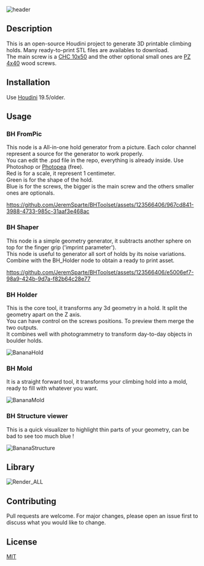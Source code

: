 ![header](https://github.com/JeremSparte/BHToolset/assets/123566406/12acba29-f4ea-4faa-aa0b-88e106ee421a)

## Description

This is an open-source Houdini project to generate 3D printable climbing holds. Many ready-to-print STL files are availables to download.  
The main screw is a [CHC 10x50](https://euroholds.com/en/bolts/44-chc-10x50-8435561602363.html) and the other optional small ones are [PZ 4x40](https://www.demos-trade.eu/strongfix-screw-pz-4x40-with-countersunk-head-white-zinc-pz2/) wood screws.

## Installation

Use [Houdini](https://www.sidefx.com/products/houdini/) 19.5/older.

## Usage

### BH FromPic

This node is a All-in-one hold generator from a picture. Each color channel represent a source for the generator to work properly.  
You can edit the .psd file in the repo, everything is already inside. Use Photoshop or [Photopea](https://www.google.com) (free).  
Red is for a scale, it represent 1 centimeter.  
Green is for the shape of the hold.  
Blue is for the screws, the bigger is the main screw and the others smaller ones are optionals.

https://github.com/JeremSparte/BHToolset/assets/123566406/967cd841-3988-4733-985c-31aaf3e468ac

### BH Shaper

This node is a simple geometry generator, it subtracts another sphere on top for the finger grip ('imprint parameter').  
This node is useful to generator all sort of holds by its noise variations.  
Combine with the BH_Holder node to obtain a ready to print asset.

https://github.com/JeremSparte/BHToolset/assets/123566406/e5006ef7-98a9-424b-9d7a-f82b64c28e77

### BH Holder

This is the core tool, it transforms any 3d geometry in a hold. It split the geometry apart on the Z axis.  
You can have control on the screws positions. To preview them merge the two outputs.  
It combines well with photogrammetry to transform day-to-day objects in boulder holds.

![BananaHold](https://github.com/JeremSparte/BHToolset/assets/123566406/9f0f2716-bddb-4bdc-897e-262b4f20de45)

### BH Mold

It is a straight forward tool, it transforms your climbing hold into a mold, ready to fill with whatever you want.

![BananaMold](https://github.com/JeremSparte/BHToolset/assets/123566406/72dc683f-f81c-48d9-91cb-fb4c1ae9c46f)

### BH Structure viewer

This is a quick visualizer to highlight thin parts of your geometry, can be bad to see too much blue !

![BananaStructure](https://github.com/JeremSparte/BHToolset/assets/123566406/f4977bf7-ccd7-4e00-bd3c-7a39825dbba0)

## Library

![Render_ALL](https://github.com/JeremSparte/BHToolset/assets/123566406/0cf5bdaa-87e1-47c1-803f-646bf9c90632)

## Contributing

Pull requests are welcome. For major changes, please open an issue first
to discuss what you would like to change.

## License

[MIT](https://choosealicense.com/licenses/mit/)
